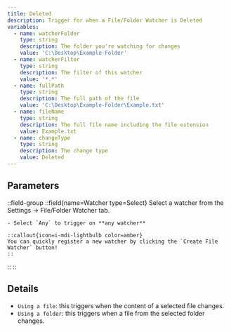 ```yaml
---
title: Deleted
description: Trigger for when a File/Folder Watcher is Deleted
variables:
  - name: watcherFolder
    type: string
    description: The folder you're watching for changes
    value: 'C:\Desktop\Example-Folder'
  - name: watcherFilter
    type: string
    description: The filter of this watcher
    value: '*.*'
  - name: fullPath
    type: string
    description: The full path of the file
    value: 'C:\Desktop\Example-Folder\Example.txt'
  - name: fileName
    type: string
    description: The full file name including the file extension
    value: Example.txt
  - name: changeType
    type: string
    description: The change type
    value: Deleted
---
```


## Parameters
::field-group
  ::field{name=Watcher type=Select}
    Select a watcher from the Settings -> File/Folder Watcher tab.

    - Select `Any` to trigger on **any watcher**

    ::callout{icon=i-mdi-lightbulb color=amber}
    You can quickly register a new watcher by clicking the `Create File Watcher` button!
    ::
  ::
::

## Details
- `Using a file`: this triggers when the content of a selected file changes.
- `Using a folder`: this triggers when a file from the selected folder changes.